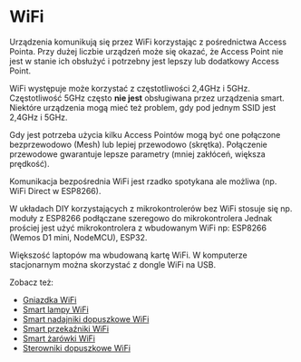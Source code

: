 # WiFi
Urządzenia komunikują się przez WiFi korzystając z pośrednictwa Access Pointa. Przy dużej liczbie urządzeń może się okazać, że Access Point nie jest w stanie ich obsłużyć i potrzebny jest lepszy lub dodatkowy Access Point.

WiFi występuje może korzystać z częstotliwości 2,4GHz i 5GHz. Częstotliwość 5GHz często **nie jest** obsługiwana przez urządzenia smart. Niektóre urządzenia mogą mieć też problem, gdy pod jednym SSID jest 2,4GHz i 5GHz. 

Gdy jest potrzeba użycia kilku Access Pointów mogą być one połączone bezprzewodowo (Mesh) lub lepiej przewodowo (skrętka). Połączenie przewodowe gwarantuje lepsze parametry (mniej zakłóceń, większa prędkość).

Komunikacja bezpośrednia WiFi jest rzadko spotykana ale możliwa (np. WiFi Direct w ESP8266). 

W układach DIY korzystających z mikrokontrolerów bez WiFi stosuje się np. moduły z ESP8266 podłączane szeregowo do mikrokontrolera
Jednak prościej jest użyć mikrokontrolera z wbudowanym WiFi np: ESP8266 (Wemos D1 mini, NodeMCU), ESP32.

Większość laptopów ma wbudowaną kartę WiFi. W komputerze stacjonarnym można skorzystać z dongle WiFi na USB.

Zobacz też:
* [Gniazdka WiFi](../sprzęt/rodzaje/Gniazdka%20WiFi.md)
* [Smart lampy WiFi](../sprzęt/rodzaje/Smart%20lampy%20WiFi.md)
* [Smart nadajniki dopuszkowe WiFi](../sprzęt/rodzaje/Smart%20nadajniki%20dopuszkowe%20WiFi.md)
* [Smart przekaźniki WiFi](../sprzęt/rodzaje/Smart%20przekaźniki%20WiFi.md)
* [Smart żarówki WiFi](../sprzęt/rodzaje/Smart%20żarówki%20WiFi.md)
* [Sterowniki dopuszkowe WiFi](../sprzęt/rodzaje/Sterowniki%20dopuszkowe%20WiFi.md)
